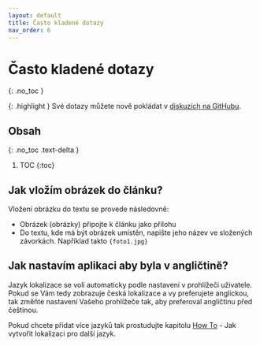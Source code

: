 ```yaml
---
layout: default
title: Často kladené dotazy
nav_order: 6
---
```


# Často kladené dotazy
{: .no_toc }

{: .highlight }
Své dotazy můžete nově pokládat v [diskuzích na GitHubu](https://github.com/orgs/svjis/discussions).

## Obsah
{: .no_toc .text-delta }

1. TOC
{:toc}


## Jak vložím obrázek do článku?

Vložení obrázku do textu se provede následovně:

* Obrázek (obrázky) připojte k článku jako přílohu
* Do textu, kde má být obrázek umístěn, napište jeho název ve složených závorkách. Například takto `{foto1.jpg}`

## Jak nastavím aplikaci aby byla v angličtině?

Jazyk lokalizace se volí automaticky podle nastavení v prohlížeči uživatele. Pokud se Vám tedy zobrazuje česká lokalizace a vy preferujete anglickou, tak změňte nastavení Vašeho prohlížeče tak, aby preferoval angličtinu před češtinou.

Pokud chcete přidat více jazyků tak prostudujte kapitolu [How To](HowTo.md) - Jak vytvořit lokalizaci pro další jazyk.
